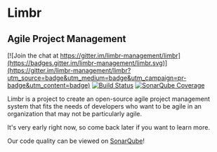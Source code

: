 # Limbr
## Agile Project Management

[![Join the chat at https://gitter.im/limbr-management/limbr](https://badges.gitter.im/limbr-management/limbr.svg)](https://gitter.im/limbr-management/limbr?utm_source=badge&utm_medium=badge&utm_campaign=pr-badge&utm_content=badge)
[![Build Status](https://travis-ci.org/limbr-management/limbr.svg?branch=master)](https://travis-ci.org/limbr-management/limbr)
[![SonarQube Coverage](https://img.shields.io/sonar/http/cloud.kulshanconcepts.com:9000/management.limbr:limbr:master/coverage.svg)](http://cloud.kulshanconcepts.com:9000/dashboard/index/management.limbr:limbr:master)

Limbr is a project to create an open-source agile project management system that fits the needs of developers who want to be agile in an organization that may not be particularly agile.

It's very early right now, so come back later if you want to learn more.

Our code quality can be viewed on [SonarQube](http://cloud.kulshanconcepts.com:9000/dashboard/index/management.limbr:limbr:master)!

